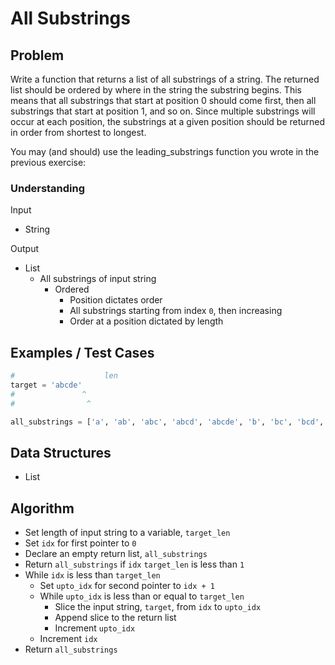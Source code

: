 # All Substrings

## Problem

Write a function that returns a list of all substrings of a string. The returned list should be ordered by where in the string the substring begins. This means that all substrings that start at position 0 should come first, then all substrings that start at position 1, and so on. Since multiple substrings will occur at each position, the substrings at a given position should be returned in order from shortest to longest.

You may (and should) use the leading_substrings function you wrote in the previous exercise:

### Understanding

Input
- String

Output
- List
	- All substrings of input string
		- Ordered
			- Position dictates order
			- All substrings starting from index `0`, then increasing
			- Order at a position dictated by length

## Examples / Test Cases

```python
# 					 len
target = 'abcde'
#   			^
# 				 ^

all_substrings = ['a', 'ab', 'abc', 'abcd', 'abcde', 'b', 'bc', 'bcd', 'bcde']
```

## Data Structures

- List

## Algorithm

- Set length of input string to a variable, `target_len`
- Set `idx` for first pointer to `0`
- Declare an empty return list, `all_substrings`
- Return `all_substrings` if `idx` `target_len` is less than `1`
- While `idx` is less than `target_len`
	- Set `upto_idx` for second pointer to `idx + 1`
	- While `upto_idx` is less than or equal to `target_len`
		- Slice the input string, `target`, from `idx` to `upto_idx`
		- Append slice to the return list
		- Increment `upto_idx`
	- Increment `idx`
- Return `all_substrings`
